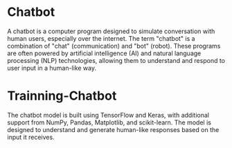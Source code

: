 # Chatbot
A chatbot is a computer program designed to simulate conversation with human users,
especially over the internet. The term "chatbot" is a combination of "chat" (communication) and "bot" (robot).
These programs are often powered by artificial intelligence (AI) and natural language processing (NLP) technologies, 
allowing them to understand and respond to user input in a human-like way.
# Trainning-Chatbot
The chatbot model is built using TensorFlow and Keras, with additional support from NumPy,
Pandas, Matplotlib, and scikit-learn. 
The model is designed to understand and generate human-like responses based on the input it receives.
